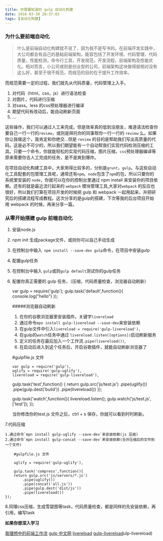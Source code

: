 ```yaml
---
title: 你需要知道的 gulp 自动化构建
date: 2016-03-30 20:37:03
tags: [自动化构建]
---
```

### 为什么要前端自动化

>什么是前端自动化构建就不说了，因为我不是写书的。在前端开发实践中，大公司都会有自己的基础前端架构，能容包括了开发环境、代码管理，代码质量，性能检测，命令行工具，开发规范，开发流程，前端架构及性能优化。相对而言，小公司或则是创业型的公司，前端架构这块做得就相对没有这么好，甚至于很不规范，而规范的目的在于提升工作效率。

而规范需要一定的过程，我们就先从代码质量，代码管理上入手。

 1. 对代码（html，css，js）进行语法检查
 2. 对图片，代码进行压缩
 3. 对sass。less 的css预处理器进行编译
 4. 期望代码有改动后，能自动刷新页面
 5. ...

这些操作，我们可以通过人工来完成，但是效率真的低到没朋友，难道语法检查你要自己一行一行的`review`，或则是拜托你的同事帮你一行一行的 `review` 么。如果你让我做这个，我肯定和你绝交...但是 `review` 的目的是帮助我们写出高质量的代码。这是必不可少的，所以我们期望能有一个自动帮我们实现代码检测压缩的工具。只要一个命令，你就能轻松的实现代码压缩，图片压缩，`css`预处理器编译等原来需要你去人工完成的任务，是不是爽到爆炸。

在项目自动化构建工具中，大家用得比较多的，分别是`grunt`，`gulp`。与这些自动化工具配套的包管理工具呢，通常还有`npm`。`node`包含了`npm`的包，所以只要你的系统里安装的 `node`，你就可以在你的控制台里通过 npm install 来安装你的项目依赖。还有的就是最近流行起来的 `webpack` 模块管理工具,大家对`webpack` 的反应也很好，所以我们打算在项目开发的时候把 gulp 和 webpack 一起用起来，并把研究后的搭建流程写成教程。这次分享的是gulp的搭建，下次等我的后台项目开始用 webpack 的时候，再来分享一篇。

### 从零开始搭建 gulp 前端自动化

 1. 安装node.js
 2. npm init 生成package文件，或则你可以自己手动生成
 3. 在控制台中输入` npm install --save-dev gulp`命令，在项目中安装gulp
 4. 配置gulp任务
 5. 在控制台中输入 `gulp`或则`gulp default`测试你的gulp任务
 6. 配置你真正需要的 gulp 任务，（压缩，代码质量检查，浏览器自动刷新）


    var gulp = require('gulp');
    gulp.task('default',function(){
        console.log("hello")
    });



    #####浏览器自动刷新

    1. 在你的谷歌浏览器里安装插件。关键字`livereload`
    2. 通过命令`mpn install gulp-livereload --save-dev`来安装依赖
    3. 在gulp文件中引入`livereload = require('gulp-livereload'),`
    4. 在gulp的`watch`任务中通过 `livereload.listen([options])`启动刷新服务
    5. 定义的任务在最后加入一个工作流`.pipe(livereload())`,
    6. 在启动后进入到这个任务后，开启谷歌插件，就能自动刷新浏览器了

    #gulpfile.js 文件

        var gulp = require('gulp'),
        uglify = require('gulp-uglify'),
        livereload = require('gulp-livereload'),

    gulp.task('test',function() {
        return gulp.src('js/test.js')
            .pipe(uglify())
            .pipe(gulp.dest('build'))
            .pipe(livereload())
    });

    gulp.task('watch',function(){
        livereload.listen();
        gulp.watch('js/test.js', ['test']);
    });

    当你修改你的test.js 文件之后，ctrl + s 保存，你就可以看到时时刷新。


 7.代码压缩

    1.通过命令`mpn install gulp-uglify --save-dev`来安装依赖(js 压缩)
    2.通过命令`mpn install gulp-concat --save-dev`来安装依赖(合并压缩后的文件到一个文件)

        #gulpfile.js 文件

        uglify = require('gulp-uglify'),

        gulp.task('compress',function(){
        return gulp.src('js/servers/*.js')
            .pipe(uglify())
            .pipe(concat('all.js'))
            .pipe(gulp.dest('dist/js'))
            .pipe(livereload())
    });

 8.同理css压缩，生成雪碧图等task，代码质量检查，都是同样的先安装依赖，再引用，编写task

**如果你想深入学习**

[我理想中的前端工作流](https://segmentfault.com/a/1190000004638228)
[gulp 中文网](http://www.gulpjs.com.cn/)
[livereload](https://scotch.io/tutorials/a-quick-guide-to-using-livereload-with-gulp)
[gulp-livereload](https://www.npmjs.com/package/gulp-livereload)ulp-livereload)